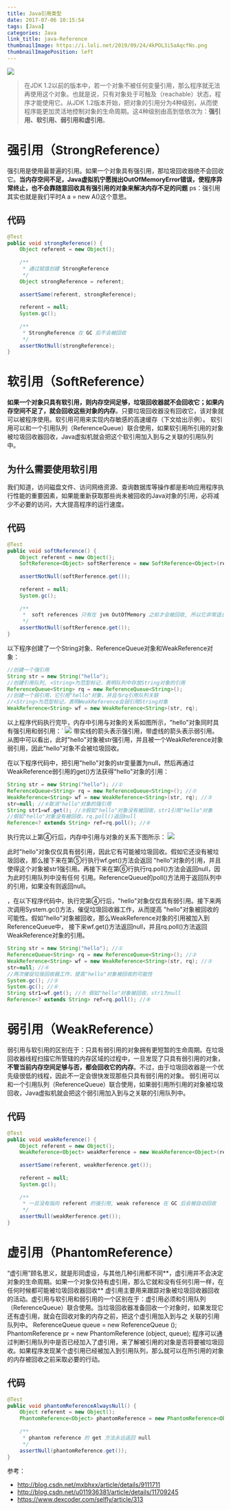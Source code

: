 ```yaml
---
title: Java引用类型
date: 2017-07-06 10:15:54
tags: [Java]
categories: Java
link_title: java-Reference
thumbnailImage: https://i.loli.net/2019/09/24/4kPOL3i5aAqcfNs.png
thumbnailImagePosition: left
---
```

<!-- toc -->
<!-- more -->
![](https://i.loli.net/2019/09/24/4kPOL3i5aAqcfNs.png)


> 在JDK 1.2以前的版本中，若一个对象不被任何变量引用，那么程序就无法再使用这个对象。也就是说，只有对象处于可触及（reachable）状态，程序才能使用它。从JDK 1.2版本开始，把对象的引用分为4种级别，从而使程序能更加灵活地控制对象的生命周期。这4种级别由高到低依次为：**强引用、软引用、弱引用和虚引用**。

# 强引用（StrongReference）
强引用是使用最普遍的引用。如果一个对象具有强引用，那垃圾回收器绝不会回收它。**当内存空间不足，Java虚拟机宁愿抛出OutOfMemoryError错误，使程序异常终止，也不会靠随意回收具有强引用的对象来解决内存不足的问题**  ps：强引用其实也就是我们平时A a = new A()这个意思。

## 代码
```java
@Test  
public void strongReference() {  
    Object referent = new Object();  
      
    /** 
     * 通过赋值创建 StrongReference  
     */  
    Object strongReference = referent;  
      
    assertSame(referent, strongReference);  
      
    referent = null;  
    System.gc();  
      
    /** 
     * StrongReference 在 GC 后不会被回收 
     */  
    assertNotNull(strongReference);  
}  
```

# 软引用（SoftReference）
**如果一个对象只具有软引用，则内存空间足够，垃圾回收器就不会回收它；如果内存空间不足了，就会回收这些对象的内存**。只要垃圾回收器没有回收它，该对象就可以被程序使用。软引用可用来实现内存敏感的高速缓存（下文给出示例）。
软引用可以和一个引用队列（ReferenceQueue）联合使用，如果软引用所引用的对象被垃圾回收器回收，Java虚拟机就会把这个软引用加入到与之关联的引用队列中。

## 为什么需要使用软引用
我们知道，访问磁盘文件、访问网络资源、查询数据库等操作都是影响应用程序执行性能的重要因素，如果能重新获取那些尚未被回收的Java对象的引用，必将减少不必要的访问，大大提高程序的运行速度。

## 代码
```java
@Test  
public void softReference() {  
    Object referent = new Object();  
    SoftReference<Object> softRerference = new SoftReference<Object>(referent);  
  
    assertNotNull(softRerference.get());  
      
    referent = null;  
    System.gc();  
      
    /** 
     *  soft references 只有在 jvm OutOfMemory 之前才会被回收, 所以它非常适合缓存应用 
     */  
    assertNotNull(softRerference.get());  
}  
```

以下程序创建了一个String对象、ReferenceQueue对象和WeakReference对象：
```java
//创建一个强引用
String str = new String("hello");
//创建引用队列, <String>为范型标记，表明队列中存放String对象的引用
ReferenceQueue<String> rq = new ReferenceQueue<String>();
//创建一个弱引用，它引用"hello"对象，并且与rq引用队列关联
//<String>为范型标记，表明WeakReference会弱引用String对象
WeakReference<String> wf = new WeakReference<String>(str, rq);
```

以上程序代码执行完毕，内存中引用与对象的关系如图所示，"hello"对象同时具有强引用和弱引用：`
![](java-Reference/01.png)
带实线的箭头表示强引用，带虚线的箭头表示弱引用。从图中可以看出，此时"hello"对象被str强引用，并且被一个WeakReference对象弱引用，因此"hello"对象不会被垃圾回收。

在以下程序代码中，把引用"hello"对象的str变量置为null，然后再通过WeakReference弱引用的get()方法获得"hello"对象的引用：

```java
String str = new String("hello"); //① 
ReferenceQueue<String> rq = new ReferenceQueue<String>(); //② 
WeakReference<String> wf = new WeakReference<String>(str, rq); //③
str=null; //④取消"hello"对象的强引用
String str1=wf.get(); //⑤假如"hello"对象没有被回收，str1引用"hello"对象
//假如"hello"对象没有被回收，rq.poll()返回null
Reference<? extends String> ref=rq.poll(); //⑥
```
执行完以上第④行后，内存中引用与对象的关系下图所示：
![](java-Reference/02.png)

此时"hello"对象仅仅具有弱引用，因此它有可能被垃圾回收。假如它还没有被垃圾回收，那么接下来在第⑤行执行wf.get()方法会返回 "hello"对象的引用，并且使得这个对象被str1强引用。再接下来在第⑥行执行rq.poll()方法会返回null，因为此时引用队列中没有任何 引用。ReferenceQueue的poll()方法用于返回队列中的引用，如果没有则返回null。

，在以下程序代码中，执行完第④行后，"hello"对象仅仅具有弱引用。接下来两次调用System.gc()方法，催促垃圾回收器工作，从而提高 "hello"对象被回收的可能性。假如"hello"对象被回收，那么WeakReference对象的引用被加入到ReferenceQueue中， 接下来wf.get()方法返回null，并且rq.poll()方法返回WeakReference对象的引用。

```java
String str = new String("hello"); //①
ReferenceQueue<String> rq = new ReferenceQueue<String>(); //② 
WeakReference<String> wf = new WeakReference<String>(str, rq); //③
str=null; //④
//两次催促垃圾回收器工作，提高"hello"对象被回收的可能性
System.gc(); //⑤
System.gc(); //⑥
String str1=wf.get(); //⑦ 假如"hello"对象被回收，str1为null
Reference<? extends String> ref=rq.poll(); //⑧
```

# 弱引用（WeakReference）
弱引用与软引用的区别在于：只具有弱引用的对象拥有更短暂的生命周期。在垃圾回收器线程扫描它所管辖的内存区域的过程中，一旦发现了只具有弱引用的对象，**不管当前内存空间足够与否，都会回收它的内存**。不过，由于垃圾回收器是一个优先级很低的线程，因此不一定会很快发现那些只具有弱引用的对象。
弱引用可以和一个引用队列（ReferenceQueue）联合使用，如果弱引用所引用的对象被垃圾回收，Java虚拟机就会把这个弱引用加入到与之关联的引用队列中。

## 代码
```java
@Test  
public void weakReference() {  
    Object referent = new Object();  
    WeakReference<Object> weakRerference = new WeakReference<Object>(referent);  
  
    assertSame(referent, weakRerference.get());  
      
    referent = null;  
    System.gc();  
      
    /** 
     * 一旦没有指向 referent 的强引用, weak reference 在 GC 后会被自动回收 
     */  
    assertNull(weakRerference.get());  
}  
```

# 虚引用（PhantomReference）
“虚引用”顾名思义，就是形同虚设，与其他几种引用都不同**，虚引用并不会决定对象的生命周期。如果一个对象仅持有虚引用，那么它就和没有任何引用一样，在任何时候都可能被垃圾回收器回收**
虚引用主要用来跟踪对象被垃圾回收器回收的活动。虚引用与软引用和弱引用的一个区别在于：虚引用必须和引用队列 （ReferenceQueue）联合使用。当垃圾回收器准备回收一个对象时，如果发现它还有虚引用，就会在回收对象的内存之前，把这个虚引用加入到与之 关联的引用队列中。
ReferenceQueue queue = new ReferenceQueue ();
PhantomReference pr = new PhantomReference (object, queue); 
程序可以通过判断引用队列中是否已经加入了虚引用，来了解被引用的对象是否将要被垃圾回收。如果程序发现某个虚引用已经被加入到引用队列，那么就可以在所引用的对象的内存被回收之前采取必要的行动。

## 代码
```java
@Test  
public void phantomReferenceAlwaysNull() {  
    Object referent = new Object();  
    PhantomReference<Object> phantomReference = new PhantomReference<Object>(referent, new ReferenceQueue<Object>());  
      
    /** 
     * phantom reference 的 get 方法永远返回 null  
     */  
    assertNull(phantomReference.get());  
}  
```
参考：
- http://blog.csdn.net/mxbhxx/article/details/9111711
- http://blog.csdn.net/u011936381/article/details/11709245
- https://www.dexcoder.com/selfly/article/313